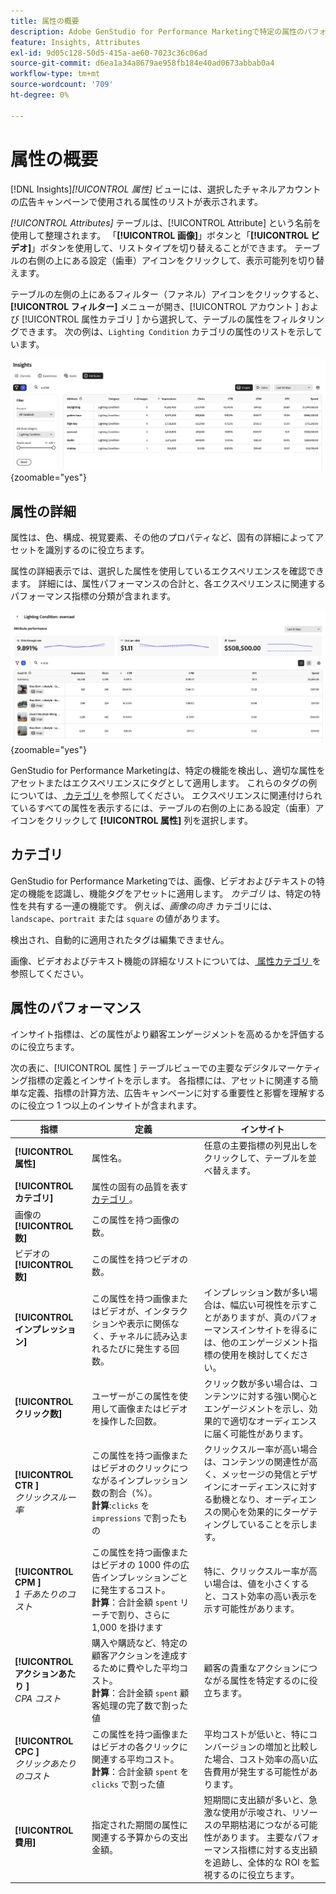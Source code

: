 ```yaml
---
title: 属性の概要
description: Adobe GenStudio for Performance Marketingで特定の属性のパフォーマンスを評価する方法について説明します。
feature: Insights, Attributes
exl-id: 9d05c128-50d5-415a-ae60-7023c36c06ad
source-git-commit: d6ea1a34a8679ae958fb184e40ad0673abbab0a4
workflow-type: tm+mt
source-wordcount: '709'
ht-degree: 0%

---
```


# 属性の概要

[!DNL Insights]_[!UICONTROL 属性]_ ビューには、選択したチャネルアカウントの広告キャンペーンで使用される属性のリストが表示されます。

_[!UICONTROL Attributes]_ テーブルは、[!UICONTROL Attribute] という名前を使用して整理されます。 「**[!UICONTROL 画像]**」ボタンと「**[!UICONTROL ビデオ]**」ボタンを使用して、リストタイプを切り替えることができます。 テーブルの右側の上にある設定（歯車）アイコンをクリックして、表示可能列を切り替えます。

テーブルの左側の上にあるフィルター（ファネル）アイコンをクリックすると、**[!UICONTROL フィルター]** メニューが開き、[!UICONTROL  アカウント ] および [!UICONTROL  属性カテゴリ ] から選択して、テーブルの属性をフィルタリングできます。 次の例は、`Lighting Condition` カテゴリの属性のリストを示しています。

![ 属性フィルターとテーブル ](/help/assets/insights-attributes-filter.png){zoomable="yes"}

## 属性の詳細

属性は、色、構成、視覚要素、その他のプロパティなど、固有の詳細によってアセットを識別するのに役立ちます。

属性の詳細表示では、選択した属性を使用しているエクスペリエンスを確認できます。 詳細には、属性パフォーマンスの合計と、各エクスペリエンスに関連するパフォーマンス指標の分類が含まれます。

![ 属性パフォーマンス指標 ](/help/assets/insights-attribute-details.png){zoomable="yes"}

GenStudio for Performance Marketingは、特定の機能を検出し、適切な属性をアセットまたはエクスペリエンスにタグとして適用します。 これらのタグの例については、[ カテゴリ ](#categories) を参照してください。 エクスペリエンスに関連付けられているすべての属性を表示するには、テーブルの右側の上にある設定（歯車）アイコンをクリックして **[!UICONTROL 属性]** 列を選択します。

## カテゴリ

GenStudio for Performance Marketingでは、画像、ビデオおよびテキストの特定の機能を認識し、機能タグをアセットに適用します。 _カテゴリ_ は、特定の特性を共有する一連の機能です。 例えば、_画像の向き_ カテゴリには、`landscape`、`portrait` または `square` の値があります。

検出され、自動的に適用されたタグは編集できません。

画像、ビデオおよびテキスト機能の詳細なリストについては、[ 属性カテゴリ ](/help/user-guide/insights/attribute-category.md) を参照してください。

## 属性のパフォーマンス

インサイト指標は、どの属性がより顧客エンゲージメントを高めるかを評価するのに役立ちます。

次の表に、[!UICONTROL  属性 ] テーブルビューでの主要なデジタルマーケティング指標の定義とインサイトを示します。 各指標には、アセットに関連する簡単な定義、指標の計算方法、広告キャンペーンに対する重要性と影響を理解するのに役立つ 1 つ以上のインサイトが含まれます。

| 指標 | 定義 | インサイト |
| ---------------------- | ----------------------------- | -------------------------------- |
| **[!UICONTROL 属性]** | 属性名。 | 任意の主要指標の列見出しをクリックして、テーブルを並べ替えます。 |
| **[!UICONTROL カテゴリ]** | 属性の固有の品質を表す [ カテゴリ ](#categories)。 |  |
| 画像の **[!UICONTROL 数]** | この属性を持つ画像の数。 |  |
| ビデオの **[!UICONTROL 数]** | この属性を持つビデオの数。 |  |
| **[!UICONTROL インプレッション]** | この属性を持つ画像またはビデオが、インタラクションや表示に関係なく、チャネルに読み込まれるたびに発生する回数。 | インプレッション数が多い場合は、幅広い可視性を示すことがありますが、真のパフォーマンスインサイトを得るには、他のエンゲージメント指標の使用を検討してください。 |
| **[!UICONTROL クリック数]** | ユーザーがこの属性を使用して画像またはビデオを操作した回数。 | クリック数が多い場合は、コンテンツに対する強い関心とエンゲージメントを示し、効果的で適切なオーディエンスに届く可能性があります。 |
| **[!UICONTROL CTR ]**<br>_クリックスルー率_ | この属性を持つ画像またはビデオのクリックにつながるインプレッション数の割合（%）。<br>**計算**:`clicks` を `impressions` で割ったもの | クリックスルー率が高い場合は、コンテンツの関連性が高く、メッセージの発信とデザインにオーディエンスに対する動機となり、オーディエンスの関心を効果的にターゲティングしていることを示します。 |
| **[!UICONTROL CPM ]**<br>_1 千あたりのコスト_ | この属性を持つ画像またはビデオの 1000 件の広告インプレッションごとに発生するコスト。<br>**計算**：合計金額 `spent` リーチで割り、さらに 1,000 を掛けます | 特に、クリックスルー率が高い場合は、値を小さくすると、コスト効率の高い表示を示す可能性があります。 |
| **[!UICONTROL アクションあたり ]**<br>_CPA コスト_ | 購入や購読など、特定の顧客アクションを達成するために費やした平均コスト。<br>**計算**：合計金額 `spent` 顧客処理の完了数で割った値 | 顧客の貴重なアクションにつながる属性を特定するのに役立ちます。 |
| **[!UICONTROL CPC ]**<br>_クリックあたりのコスト_ | この属性を持つ画像またはビデオの各クリックに関連する平均コスト。<br>**計算**：合計金額 `spent` を `clicks` で割った値 | 平均コストが低いと、特にコンバージョンの増加と比較した場合、コスト効率の高い広告費用が発生する可能性があります。 |
| **[!UICONTROL 費用]** | 指定された期間の属性に関連する予算からの支出金額。 | 短期間に支出額が多いと、急激な使用が示唆され、リソースの早期枯渇につながる可能性があります。 主要なパフォーマンス指標に対する支出額を追跡し、全体的な ROI を監視するのに役立ちます。 |
